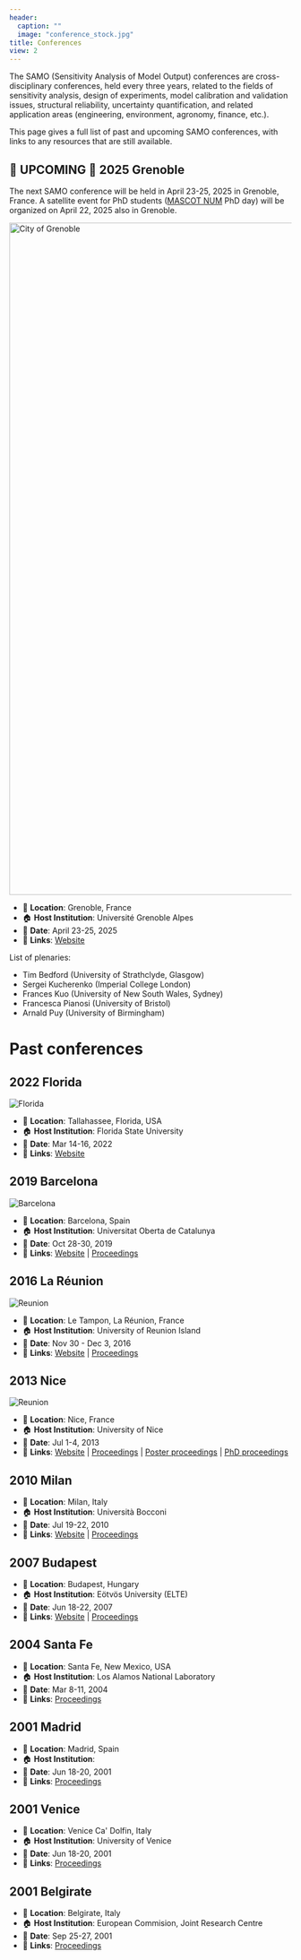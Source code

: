 ```yaml
---
header:
  caption: ""
  image: "conference_stock.jpg"
title: Conferences
view: 2
---
```


The SAMO (Sensitivity Analysis of Model Output) conferences are cross-disciplinary conferences, held every three years, related to the fields of sensitivity analysis, design of experiments, model calibration and validation issues, structural reliability, uncertainty quantification, and related application areas (engineering, environment, agronomy, finance, etc.).

This page gives a full list of past and upcoming SAMO conferences, with links to any resources that are still available.

## :rotating_light: **UPCOMING** :rotating_light: 2025 Grenoble

The next SAMO conference will be held in April 23-25, 2025 in
Grenoble, France. A satellite event for PhD students (<a
href="https://www.gdr-mascotnum.fr/" target="_blank" rel="noopener">MASCOT NUM</a> PhD day) will be
organized on April 22, 2025 also in Grenoble.</p>

<a title="Shan Zhao, CC BY-SA 4.0 &lt;https://creativecommons.org/licenses/by-sa/4.0&gt;, via Wikimedia Commons" href="https://commons.wikimedia.org/wiki/File:City_of_Grenoble.jpg"><img width="1200" alt="City of Grenoble" src="https://upload.wikimedia.org/wikipedia/commons/thumb/9/9e/City_of_Grenoble.jpg/512px-City_of_Grenoble.jpg"></a>

* :pushpin: **Location**: Grenoble, France
* :house: **Host Institution**: Université Grenoble Alpes
* :date: **Date**: April 23-25, 2025
* :link: **Links**: [Website](https://samo2025.sciencesconf.org/)

List of plenaries:
* Tim Bedford (University of Strathclyde, Glasgow)
* Sergei Kucherenko (Imperial College London)
* Frances Kuo (University of New South Wales, Sydney)
* Francesca Pianosi (University of Bristol)
* Arnald Puy (University of Birmingham)

# Past conferences

## 2022 Florida

![Florida](2022-florida2.jpg)

* :pushpin: **Location**: Tallahassee, Florida, USA
* :house: **Host Institution**: Florida State University
* :date: **Date**: Mar 14-16, 2022
* :link: **Links**: [Website](https://samo2022.math.fsu.edu/)

## 2019 Barcelona

![Barcelona](2019-barcelona2.jpg)

* :pushpin: **Location**: Barcelona, Spain
* :house: **Host Institution**: Universitat Oberta de Catalunya
* :date: **Date**: Oct 28-30, 2019
* :link: **Links**: [Website](https://symposium.uoc.edu/23220/detail/ninth-international-conference-on-sensitivity-analysis-of-model-output.html) | [Proceedings](Proceedings_SAMO_2019.pdf)

## 2016 La Réunion

![Reunion](2016-reunion2.jpg)

* :pushpin: **Location**: Le Tampon, La Réunion, France
* :house: **Host Institution**: University of Reunion Island
* :date: **Date**: Nov 30 - Dec 3, 2016
* :link: **Links**: [Website](https://samo2016.univ-reunion.fr/) | [Proceedings](http://www.andreasaltelli.eu/file/repository/Proceedings_SAMO_2016.pdf)

## 2013 Nice

![Reunion](2013-nice.jpg)

* :pushpin: **Location**: Nice, France
* :house: **Host Institution**: University of Nice
* :date: **Date**: Jul 1-4, 2013
* :link: **Links**: [Website](https://www.gdr-mascotnum.fr/2013) | [Proceedings](http://www.andreasaltelli.eu/file/repository/oral_proceedings.pdf) | [Poster proceedings](http://www.andreasaltelli.eu/file/repository/poster_proceedings.pdf) | [PhD proceedings](http://www.andreasaltelli.eu/file/repository/phd_proceedings.pdf)

## 2010 Milan

* :pushpin: **Location**: Milan, Italy
* :house: **Host Institution**: Università Bocconi
* :date: **Date**: Jul 19-22, 2010
* :link: **Links**: [Website](https://www.unibocconi.it/wps/wcm/connect/1792da004cadb82c93daff0f7bdc7be0/Programma_samo.pdf1?MOD=AJPERES) | [Proceedings](https://1drv.ms/u/s!ArKkbDuzxdxCjrxGzcxlv3PJ2AEK_g?e=DkV7uR)

## 2007 Budapest

* :pushpin: **Location**: Budapest, Hungary
* :house: **Host Institution**: Eötvös University (ELTE)
* :date: **Date**: Jun 18-22, 2007
* :link: **Links**: [Website](http://samo2007.chem.elte.hu/) | [Proceedings](http://www.andreasaltelli.eu/file/repository/PROCEEDINGS_SAMO_2007_Budapest.pdf)

## 2004 Santa Fe

* :pushpin: **Location**: Santa Fe, New Mexico, USA
* :house: **Host Institution**: Los Alamos National Laboratory
* :date: **Date**: Mar 8-11, 2004
* :link: **Links**: [Proceedings](http://www.andreasaltelli.eu/file/repository/PROCCEDINGS_SAMO_SantaFe.pdf)

## 2001 Madrid

* :pushpin: **Location**: Madrid, Spain
* :house: **Host Institution**:
* :date: **Date**: Jun 18-20, 2001
* :link: **Links**: [Proceedings](http://www.andreasaltelli.eu/file/repository/PROCEEDINGS_SAMO_2001_Madrid.pdf)

## 2001 Venice

* :pushpin: **Location**: Venice Ca' Dolfin, Italy
* :house: **Host Institution**: University of Venice
* :date: **Date**: Jun 18-20, 2001
* :link: **Links**: [Proceedings](http://www.andreasaltelli.eu/file/repository/PROCEEDINGS_SAMO_1998_Venice.pdf)

## 2001 Belgirate

* :pushpin: **Location**: Belgirate, Italy
* :house: **Host Institution**: European Commision, Joint Research Centre
* :date: **Date**: Sep 25-27, 2001
* :link: **Links**: [Proceedings](http://www.andreasaltelli.eu/file/repository/PROCEEDINGS_SAMO_95_Belgirate.pdf)
